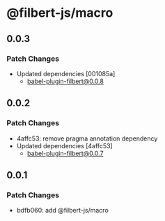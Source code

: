 # @filbert-js/macro

## 0.0.3

### Patch Changes

- Updated dependencies [001085a]
  - babel-plugin-filbert@0.0.8

## 0.0.2

### Patch Changes

- 4affc53: remove pragma annotation dependency
- Updated dependencies [4affc53]
  - babel-plugin-filbert@0.0.7

## 0.0.1

### Patch Changes

- bdfb060: add @filbert-js/macro
